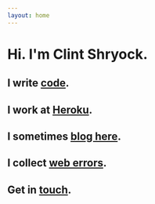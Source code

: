 ```yaml
---
layout: home
---
```


<div class="homepage span8 offset3">
  <h1>Hi. I'm Clint Shryock.</h1>
  <h2>I write <a href="https://github.com/catsby">code</a>.</h2>
  <h2>I work at <a href="http://heroku.com">Heroku</a>.</h2>
  <h2>I sometimes <a href="/archive.html">blog here</a>.</h2>
  <h2>I collect <a href="/web-errors.html">web errors</a>.</h2>
  <h2>Get in <a href="mailto:info@ctshryock.com">touch</a>.</h2>
</div>
